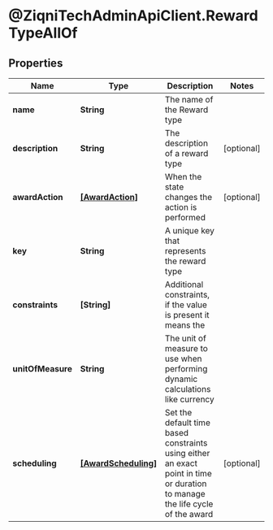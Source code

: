 # @ZiqniTechAdminApiClient.RewardTypeAllOf

## Properties

Name | Type | Description | Notes
------------ | ------------- | ------------- | -------------
**name** | **String** | The name of the Reward type | 
**description** | **String** | The description of a reward type | [optional] 
**awardAction** | [**[AwardAction]**](AwardAction.md) | When the state changes the action is performed | [optional] 
**key** | **String** | A unique key that represents the reward type | 
**constraints** | **[String]** | Additional constraints, if the value is present it means the | 
**unitOfMeasure** | **String** | The unit of measure to use when performing dynamic calculations like currency | 
**scheduling** | [**[AwardScheduling]**](AwardScheduling.md) | Set the default time based constraints using either an exact point in time or duration to manage the life cycle of the award | [optional] 


